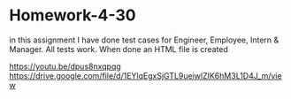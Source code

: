 # Homework-4-30
in this assignment I have done test cases for Engineer, Employee, Intern & Manager.
All tests work.
When done an HTML file is created

https://youtu.be/dpus8nxqpqg
 https://drive.google.com/file/d/1EYlqEgxSjGTL9ueiwlZIK6hM3L1D4J_m/view
 
